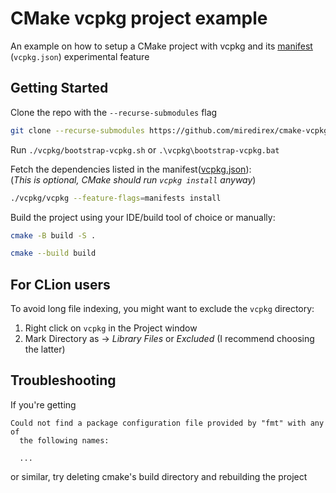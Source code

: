 # CMake vcpkg project example

An example on how to setup a CMake project with vcpkg and its [manifest](https://vcpkg.readthedocs.io/en/latest/specifications/manifests/) (`vcpkg.json`) experimental feature

## Getting Started
Clone the repo with the `--recurse-submodules` flag
```bash
git clone --recurse-submodules https://github.com/miredirex/cmake-vcpkg-example.git
```  

Run `./vcpkg/bootstrap-vcpkg.sh` or `.\vcpkg\bootstrap-vcpkg.bat`

Fetch the dependencies listed in the manifest([vcpkg.json](vcpkg.json)):  
(_This is optional, CMake should run `vcpkg install` anyway_)
```bash
./vcpkg/vcpkg --feature-flags=manifests install
```

Build the project using your IDE/build tool of choice or manually:

```bash
cmake -B build -S .
```
```bash
cmake --build build
```

## For CLion users
To avoid long file indexing, you might want to exclude the `vcpkg` directory:
1. Right click on `vcpkg` in the Project window
2. Mark Directory as -> _Library Files_ or _Excluded_ (I recommend choosing the latter)

## Troubleshooting

If you're getting
```
Could not find a package configuration file provided by "fmt" with any of
  the following names:
 
  ...
```
or similar, try deleting cmake's build directory and rebuilding the project
